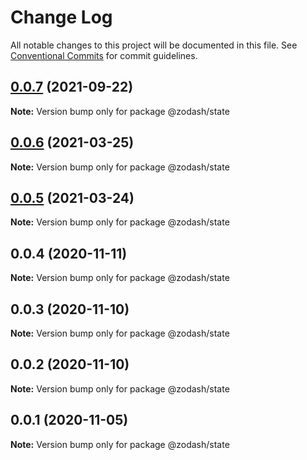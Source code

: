 # Change Log

All notable changes to this project will be documented in this file.
See [Conventional Commits](https://conventionalcommits.org) for commit guidelines.

## [0.0.7](https://github.com/zcorky/zodash/compare/@zodash/state@0.0.6...@zodash/state@0.0.7) (2021-09-22)

**Note:** Version bump only for package @zodash/state





## [0.0.6](https://github.com/zcorky/zodash/compare/@zodash/state@0.0.5...@zodash/state@0.0.6) (2021-03-25)

**Note:** Version bump only for package @zodash/state





## [0.0.5](https://github.com/zcorky/zodash/compare/@zodash/state@0.0.4...@zodash/state@0.0.5) (2021-03-24)

**Note:** Version bump only for package @zodash/state





## 0.0.4 (2020-11-11)

**Note:** Version bump only for package @zodash/state





## 0.0.3 (2020-11-10)

**Note:** Version bump only for package @zodash/state





## 0.0.2 (2020-11-10)

**Note:** Version bump only for package @zodash/state





## 0.0.1 (2020-11-05)

**Note:** Version bump only for package @zodash/state
